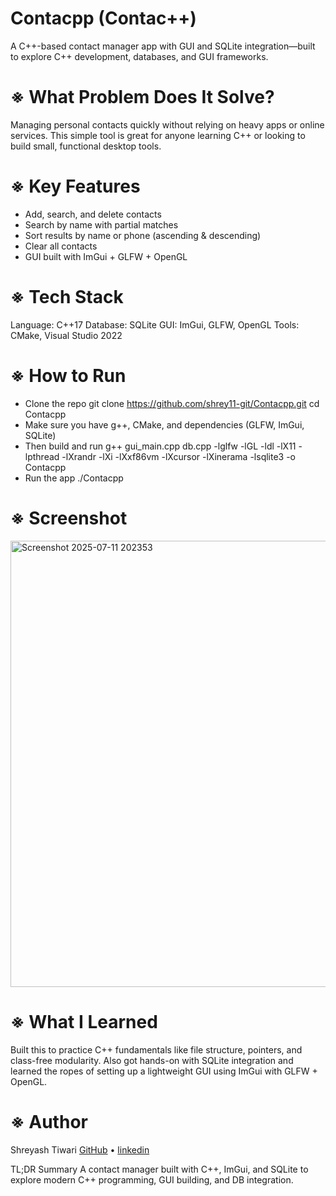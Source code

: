 # Contacpp (Contac++)
A C++-based contact manager app with GUI and SQLite integration—built to explore C++ development, databases, and GUI frameworks.

# ※ What Problem Does It Solve?
Managing personal contacts quickly without relying on heavy apps or online services. This simple tool is great for anyone learning C++ or looking to build small, functional desktop tools.

# ※ Key Features
- Add, search, and delete contacts
- Search by name with partial matches
- Sort results by name or phone (ascending & descending)
- Clear all contacts
- GUI built with ImGui + GLFW + OpenGL

# ※ Tech Stack
Language: C++17
Database: SQLite
GUI: ImGui, GLFW, OpenGL
Tools: CMake, Visual Studio 2022

# ※ How to Run
- Clone the repo
git clone https://github.com/shrey11-git/Contacpp.git
cd Contacpp
- Make sure you have g++, CMake, and dependencies (GLFW, ImGui, SQLite)
- Then build and run
g++ gui_main.cpp db.cpp -lglfw -lGL -ldl -lX11 -lpthread -lXrandr -lXi -lXxf86vm -lXcursor -lXinerama -lsqlite3 -o Contacpp
- Run the app
./Contacpp

# ※ Screenshot
<img width="982" height="714" alt="Screenshot 2025-07-11 202353" src="https://github.com/user-attachments/assets/7341a6c8-952c-4ac7-baa4-b42dc392ee7d" />

# ※ What I Learned
Built this to practice C++ fundamentals like file structure, pointers, and class-free modularity. Also got hands-on with SQLite integration and learned the ropes of setting up a lightweight GUI using ImGui with GLFW + OpenGL.

# ※ Author
Shreyash Tiwari
[ GitHub](https://github.com/shrey11-git) • [linkedin](http://www.linkedin.com/in/shreyashtiwari-csbs)

TL;DR Summary
A contact manager built with C++, ImGui, and SQLite to explore modern C++ programming, GUI building, and DB integration.
